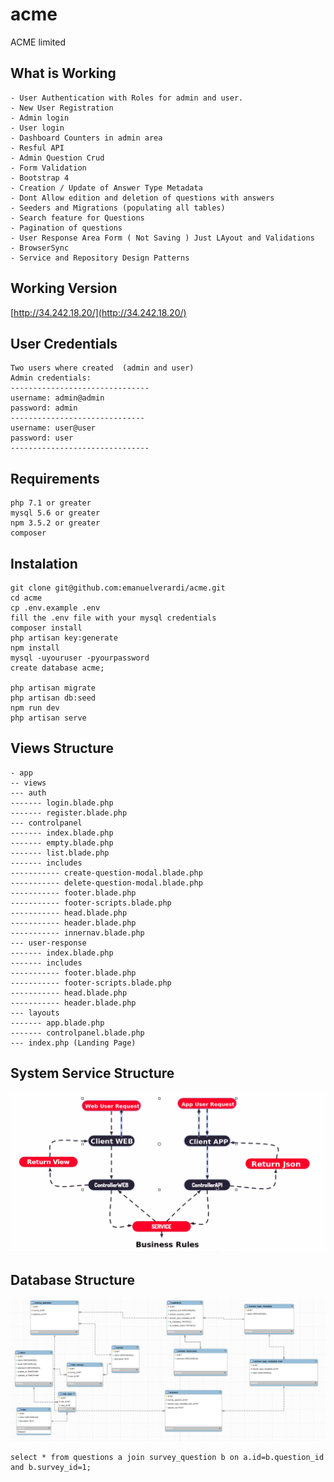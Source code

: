 # acme
ACME limited

## What is Working
```
- User Authentication with Roles for admin and user.
- New User Registration
- Admin login
- User login
- Dashboard Counters in admin area
- Resful API 
- Admin Question Crud
- Form Validation
- Bootstrap 4
- Creation / Update of Answer Type Metadata
- Dont Allow edition and deletion of questions with answers
- Seeders and Migrations (populating all tables)
- Search feature for Questions
- Pagination of questions
- User Response Area Form ( Not Saving ) Just LAyout and Validations
- BrowserSync
- Service and Repository Design Patterns

```

## Working Version

[http://34.242.18.20/](http://34.242.18.20/)


## User Credentials
```
Two users where created  (admin and user)
Admin credentials:
-------------------------------
username: admin@admin
password: admin
------------------------------
username: user@user
password: user
-------------------------------
```

## Requirements
```
php 7.1 or greater
mysql 5.6 or greater
npm 3.5.2 or greater
composer
```

## Instalation
```
git clone git@github.com:emanuelverardi/acme.git
cd acme
cp .env.example .env
fill the .env file with your mysql credentials
composer install
php artisan key:generate
npm install
mysql -uyouruser -pyourpassword
create database acme;

php artisan migrate
php artisan db:seed
npm run dev
php artisan serve
```

## Views Structure
```
- app
-- views
--- auth
------- login.blade.php
------- register.blade.php
--- controlpanel
------- index.blade.php
------- empty.blade.php
------- list.blade.php
------- includes
----------- create-question-modal.blade.php
----------- delete-question-modal.blade.php
----------- footer.blade.php
----------- footer-scripts.blade.php
----------- head.blade.php
----------- header.blade.php
----------- innernav.blade.php
--- user-response
------- index.blade.php
------- includes
----------- footer.blade.php
----------- footer-scripts.blade.php
----------- head.blade.php
----------- header.blade.php
--- layouts
------- app.blade.php
------- controlpanel.blade.php
--- index.php (Landing Page)
```

## System Service Structure
![Alt text](resources/assets/images/service-architecture.png?raw=true "Database Structure")

## Database Structure
![Alt text](resources/assets/images/database.png?raw=true "Database Structure")

```
select * from questions a join survey_question b on a.id=b.question_id and b.survey_id=1;
```
